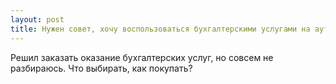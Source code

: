 ```yaml
---
layout: post 
title: Нужен совет, хочу воспользоваться бухгалтерскими услугами на аутсорсе 
--- 
```

Решил заказать оказание бухгалтерских услуг, но совсем не разбираюсь. Что выбирать, как покупать?
